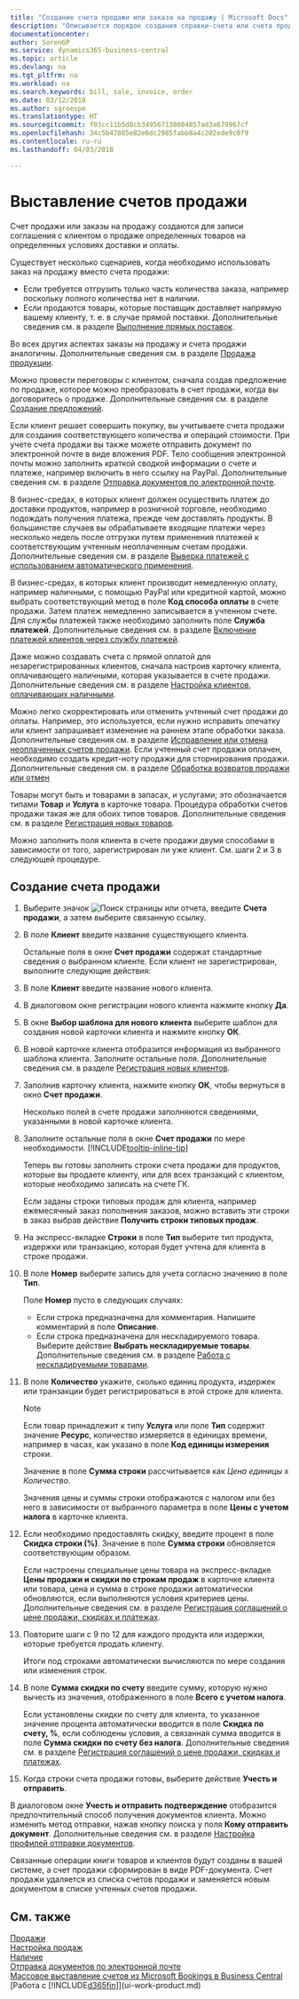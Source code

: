 ```yaml
---
title: "Создание счета продажи или заказа на продажу | Microsoft Docs"
description: "Описывается порядок создания справки-счета или счета продажи или заказа на продажу для записи вашего соглашения с клиентом на продажу продукции на определенных условиях."
documentationcenter: 
author: SorenGP
ms.service: dynamics365-business-central
ms.topic: article
ms.devlang: na
ms.tgt_pltfrm: na
ms.workload: na
ms.search.keywords: bill, sale, invoice, order
ms.date: 03/12/2018
ms.author: sgroespe
ms.translationtype: HT
ms.sourcegitcommit: f03cc11b5d8cb349567138604857ad3a679967cf
ms.openlocfilehash: 34c5b47885e82e6dc2985fabb8a4c202ede9c0f9
ms.contentlocale: ru-ru
ms.lasthandoff: 04/03/2018

---
```

# <a name="invoice-sales"></a>Выставление счетов продажи
Счет продажи или заказы на продажу создаются для записи соглашения с клиентом о продаже определенных товаров на определенных условиях доставки и оплаты.  

Существует несколько сценариев, когда необходимо использовать заказ на продажу вместо счета продажи:  

* Если требуется отгрузить только часть количества заказа, например поскольку полного количества нет в наличии.  
* Если продаются товары, которые поставщик доставляет напрямую вашему клиенту, т. е. в случае прямой поставки. Дополнительные сведения см. в разделе [Выполнение прямых поставок](sales-how-drop-shipment.md).  

Во всех других аспектах заказы на продажу и счета продажи аналогичны. Дополнительные сведения см. в разделе [Продажа продукции](sales-how-sell-products.md).

Можно провести переговоры с клиентом, сначала создав предложение по продаже, которое можно преобразовать в счет продажи, когда вы договоритесь о продаже. Дополнительные сведения см. в разделе [Создание предложений](sales-how-make-offers.md).

Если клиент решает совершить покупку, вы учитываете счета продажи для создания соответствующего количества и операций стоимости. При учете счета продажи вы также можете отправить документ по электронной почте в виде вложения PDF. Тело сообщения электронной почты можно заполнить краткой сводкой информации о счете и платеже, например включить в него ссылку на PayPal. Дополнительные сведения см. в разделе [Отправка документов по электронной почте](ui-how-send-documents-email.md).

В бизнес-средах, в которых клиент должен осуществить платеж до доставки продуктов, например в розничной торговле, необходимо подождать получения платежа, прежде чем доставлять продукты. В большинстве случаев вы обрабатываете входящие платежи через несколько недель после отгрузки путем применения платежей к соответствующим учтенным неоплаченным счетам продажи. Дополнительные сведения см. в разделе [Выверка платежей с использованием автоматического применения](receivables-how-reconcile-payments-auto-application.md).

В бизнес-средах, в которых клиент производит немедленную оплату, например наличными, с помощью PayPal или кредитной картой, можно выбрать соответствующий метод в поле **Код способа оплаты** в счете продажи. Затем платеж немедленно записывается в учтенном счете. Для службы платежей также необходимо заполнить поле **Служба платежей**. Дополнительные сведения см. в разделе [Включение платежей клиентов через службу платежей](sales-how-enable-payment-service-extensions.md).

Даже можно создавать счета с прямой оплатой для незарегистрированных клиентов, сначала настроив карточку клиента, оплачивающего наличными, которая указывается в счете продажи. Дополнительные сведения см. в разделе [Настройка клиентов, оплачивающих наличными](finance-how-to-set-up-cash-customers.md).  

Можно легко скорректировать или отменить учтенный счет продажи до оплаты. Например, это используется, если нужно исправить опечатку или клиент запрашивает изменение на раннем этапе обработки заказа. Дополнительные сведения см. в разделе [Исправление или отмена неоплаченных счетов продажи](sales-how-correct-cancel-sales-invoice.md). Если учтенный счет продажи оплачен, необходимо создать кредит-ноту продажи для сторнирования продажи. Дополнительные сведения см. в разделе [Обработка возвратов продажи или отмен](sales-how-process-sales-returns-cancellations.md)

Товары могут быть и товарами в запасах, и услугами; это обозначается типами **Товар** и **Услуга** в карточке товара. Процедура обработки счетов продажи такая же для обоих типов товаров. Дополнительные сведения см. в разделе [Регистрация новых товаров](inventory-how-register-new-items.md).

Можно заполнить поля клиента в счете продажи двумя способами в зависимости от того, зарегистрирован ли уже клиент. См. шаги 2 и 3 в следующей процедуре.

## <a name="to-create-a-sales-invoice"></a>Создание счета продажи
1. Выберите значок ![Поиск страницы или отчета](media/ui-search/search_small.png "Значок поиска страницы или отчета"), введите **Счета продажи**, а затем выберите связанную ссылку.  
2. В поле **Клиент** введите название существующего клиента.

   Остальные поля в окне **Счет продажи** содержат стандартные сведения о выбранном клиенте. Если клиент не зарегистрирован, выполните следующие действия:
3. В поле **Клиент** введите название нового клиента.
4. В диалоговом окне регистрации нового клиента нажмите кнопку **Да**.
5. В окне **Выбор шаблона для нового клиента** выберите шаблон для создания новой карточки клиента и нажмите кнопку **ОК**.
6. В новой карточке клиента отобразится информация из выбранного шаблона клиента. Заполните остальные поля. Дополнительные сведения см. в разделе [Регистрация новых клиентов](sales-how-register-new-customers.md).  
7. Заполнив карточку клиента, нажмите кнопку **ОК**, чтобы вернуться в окно **Счет продажи**.

   Несколько полей в счете продажи заполняются сведениями, указанными в новой карточке клиента.  
8. Заполните остальные поля в окне **Счет продажи** по мере необходимости. [!INCLUDE[tooltip-inline-tip](includes/tooltip-inline-tip_md.md)]  

    Теперь вы готовы заполнить строки счета продажи для продуктов, которые вы продаете клиенту, или для всех транзакций с клиентом, которые необходимо записать на счете ГК.   

    Если заданы строки типовых продаж для клиента, например ежемесячный заказ пополнения заказов, можно вставить эти строки в заказ выбрав действие **Получить строки типовых продаж**.  
9. На экспресс-вкладке **Строки** в поле **Тип** выберите тип продукта, издержки или транзакцию, которая будет учтена для клиента в строке продажи.
10. В поле **Номер** выберите запись для учета согласно значению в поле **Тип**.

    Поле **Номер** пусто в следующих случаях:

    * Если строка предназначена для комментария. Напишите комментарий в поле **Описание**.
    * Если строка предназначена для нескладируемого товара. Выберите действие **Выбрать нескладируемые товары**. Дополнительные сведения см. в разделе [Работа с нескладируемыми товарами](inventory-how-work-nonstock-items.md).

11. В поле **Количество** укажите, сколько единиц продукта, издержек или транзакции будет регистрироваться в этой строке для клиента.  

    > [!NOTE]  
    >   Если товар принадлежит к типу **Услуга** или поле **Тип** содержит значение **Ресурс**, количество измеряется в единицах времени, например в часах, как указано в поле **Код единицы измерения** строки.  

    Значение в поле **Сумма строки** рассчитывается как *Цена единицы* х *Количество*.  

    Значения цены и суммы строки отображаются с налогом или без него в зависимости от выбранного параметра в поле **Цены с учетом налога** в карточке клиента.  
12. Если необходимо предоставлять скидку, введите процент в поле **Скидка строки (%)**. Значение в поле **Сумма строки** обновляется соответствующим образом.  

    Если настроены специальные цены товара на экспресс-вкладке **Цены продажи и скидки по строкам продаж** в карточке клиента или товара, цена и сумма в строке продажи автоматически обновляются, если выполняются условия критериев цены. Дополнительные сведения см. в разделе [Регистрация соглашений о цене продажи, скидках и платежах](sales-how-record-sales-price-discount-payment-agreements.md).  
13. Повторите шаги с 9 по 12 для каждого продукта или издержки, которые требуется продать клиенту.  

    Итоги под строками автоматически вычисляются по мере создания или изменения строк.  
14. В поле **Сумма скидки по счету** введите сумму, которую нужно вычесть из значения, отображенного в поле **Всего с учетом налога**.

    Если установлены скидки по счету для клиента, то указанное значение процента автоматически вводится в поле **Скидка по счету, %**, если соблюдены условия, а связанная сумма вводится в поле **Сумма скидки по счету без налога**. Дополнительные сведения см. в разделе [Регистрация соглашений о цене продажи, скидках и платежах](sales-how-record-sales-price-discount-payment-agreements.md).  
15. Когда строки счета продажи готовы, выберите действие **Учесть и отправить**.  

В диалоговом окне **Учесть и отправить подтверждение** отобразится предпочтительный способ получения документов клиента. Можно изменить метод отправки, нажав кнопку поиска у поля **Кому отправить документ**. Дополнительные сведения см. в разделе [Настройка профилей отправки документов](sales-how-setup-document-send-profiles.md).

Связанные операции книги товаров и клиентов будут созданы в вашей системе, а счет продажи сформирован в виде PDF-документа. Счет продажи удаляется из списка счетов продажи и заменяется новым документом в списке учтенных счетов продажи.

## <a name="see-also"></a>См. также
[Продажи](sales-manage-sales.md)  
[Настройка продаж](sales-setup-sales.md)  
[Наличие](inventory-manage-inventory.md)  
[Отправка документов по электронной почте](ui-how-send-documents-email.md)  
[Массовое выставление счетов из Microsoft Bookings в Business Central](finance-bookings.md)  
[Работа с [!INCLUDE[d365fin](includes/d365fin_md.md)]](ui-work-product.md)

